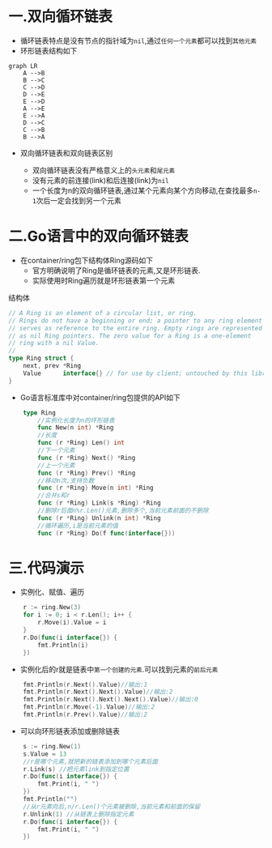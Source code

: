 # 一.双向循环链表

* 循环链表特点是没有节点的指针域为`nil`,通过`任何一个元素`都可以找到`其他元素`
* 环形链表结构如下

```mermaid
graph LR
	A -->B	
	B -->C	
	C -->D	
	D -->E
	E -->D
	A -->E
	E -->A
	D -->C
	C -->B
	B -->A	
```

* 双向循环链表和双向链表区别

  * 双向循环链表没有严格意义上的`头元素`和`尾元素`
  * 没有元素的前连接(link)和后连接(link)为`nil`
  * 一个长度为n的双向循环链表,通过某个元素向某个方向移动,在查找最多`n-1`次后一定会找到另一个元素

# 二.Go语言中的双向循环链表

* 在container/ring包下结构体Ring源码如下
  * 官方明确说明了Ring是循环链表的元素,又是环形链表.
  * 实际使用时Ring遍历就是环形链表第一个元素

结构体
```go
// A Ring is an element of a circular list, or ring.
// Rings do not have a beginning or end; a pointer to any ring element
// serves as reference to the entire ring. Empty rings are represented
// as nil Ring pointers. The zero value for a Ring is a one-element
// ring with a nil Value.
//
type Ring struct {
	next, prev *Ring
	Value      interface{} // for use by client; untouched by this library
}
```

* Go语言标准库中对container/ring包提供的API如下

```go
	type Ring
		//实例化长度为n的环形链表
		func New(n int) *Ring
		//长度
		func (r *Ring) Len() int
		//下一个元素
		func (r *Ring) Next() *Ring
		//上一个元素
		func (r *Ring) Prev() *Ring
		//移动n次,支持负数
		func (r *Ring) Move(n int) *Ring
		//合并s和r
		func (r *Ring) Link(s *Ring) *Ring
		//删除r后面n%r.Len()元素,删除多个,当前元素前面的不删除
		func (r *Ring) Unlink(n int) *Ring
		//循环遍历,i是当前元素的值
		func (r *Ring) Do(f func(interface{}))
```

# 三.代码演示

* 实例化、赋值、遍历

```go
	r := ring.New(3)
	for i := 0; i < r.Len(); i++ {
		r.Move(i).Value = i
	}
	r.Do(func(i interface{}) {
		fmt.Println(i)
	})
```

* 实例化后的r就是链表中`第一个创建的元素`.可以找到元素的`前后元素`

```go
	fmt.Println(r.Next().Value)//输出:1
	fmt.Println(r.Next().Next().Value)//输出:2
	fmt.Println(r.Next().Next().Next().Value)//输出:0
	fmt.Println(r.Move(-1).Value)//输出:2
	fmt.Println(r.Prev().Value)//输出:2
```

* 可以向环形链表添加或删除链表

```go
	s := ring.New(1)
	s.Value = 13
	//r是哪个元素,就把新的链表添加到哪个元素后面
	r.Link(s) //把元素link到指定位置
	r.Do(func(i interface{}) {
		fmt.Print(i, " ")
	})
	fmt.Println("")
	//从r元素向后,n/r.Len()个元素被删除,当前元素和前面的保留
	r.Unlink(1) //从链表上删除指定元素
	r.Do(func(i interface{}) {
		fmt.Print(i, " ")
	})
```